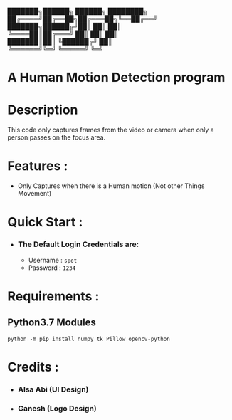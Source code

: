 ███████╗██████╗  ██████╗ ████████╗  
██╔════╝██╔══██╗██╔═══██╗╚══██╔══╝    
███████╗██████╔╝██║   ██║   ██║  
╚════██║██╔═══╝ ██║   ██║   ██║   
███████║██║     ╚██████╔╝   ██║   
╚══════╝╚═╝      ╚═════╝    ╚═╝  
                                          
# A Human Motion Detection program

# Description
   This code only captures frames from the video or camera
   when only a person passes on the focus area.


# Features :
   - Only Captures when there is a Human motion (Not other Things Movement)


# Quick Start :
   - ### The Default Login Credentials are:
      - Username : ```spot```
      - Password : ```1234```


# Requirements :
   ## Python3.7 Modules
```
python -m pip install numpy tk Pillow opencv-python
```


# Credits :
   - ### Alsa Abi (UI Design)
   - ### Ganesh (Logo Design)
